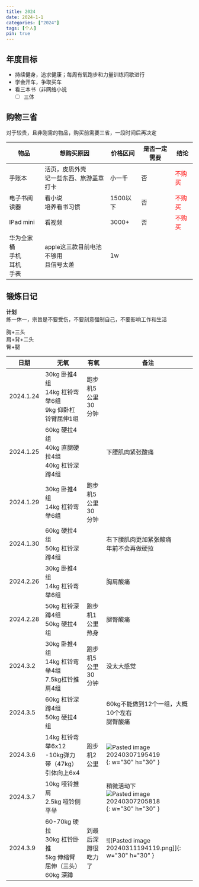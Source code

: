 ```yaml
---
title: 2024
date: 2024-1-1
categories: ["2024"]
tags: [个人]
pin: true
---
```

## 年度目标
- 持续健身，追求健康；每周有氧跑步和力量训练间歇进行
- 学会开车，争取买车
- 看三本书（非网络小说
	- [ ] 三体

## 购物三省
对于较贵，且非刚需的物品，购买前需要三省，一段时间后再决定

| 物品                      | 想购买原因                     | 价格区间   | 是否一定需要 | 结论                                     |
| ----------------------- | ------------------------- | ------ | ------ | -------------------------------------- |
| 手账本                     | 活页，皮质外壳  <br>记一些东西、旅游盖章打卡 | 小一千    | 否      | <span style="color:red">不购买</span><br> |
| 电子书阅读器                  | 看小说<br>培养看书习惯             | 1500以下 | 否      | <span style="color:red">不购买</span>     |
| IPad mini               | 看视频                       | 3000+  | 否      | <span style="color:red">不购买</span>     |
| 华为全家桶<br>手机<br>耳机<br>手表 | apple这三款目前电池不够用<br>且信号太差  | 1w     |        |                                        |

## 锻炼日记
**计划**  
练一休一，宗旨是不要受伤，不要刻意强制自己，不要影响工作和生活

胸+三头  
肩+背+二头  
臀+腿

| 日期        | 无氧                                                  | 有氧         | 备注                                                                                                            |
| --------- | --------------------------------------------------- | ---------- | ------------------------------------------------------------------------------------------------------------- |
| 2024.1.24 | 30kg 卧推4组<br>14kg 杠铃弯举6组<br>9kg  仰卧杠铃臂屈伸1组          | 跑步机5公里30分钟 |                                                                                                               |
| 2024.1.25 | 60kg 硬拉4组<br>40kg 直腿硬拉4组<br>40kg 杠铃深蹲4组             |            | 下腰肌肉紧张酸痛                                                                                                      |
| 2024.1.29 | 30kg 卧推4组<br>14kg 杠铃弯举6组                            | 跑步机5公里30分钟 |                                                                                                               |
| 2024.1.30 | 60kg 硬拉4组<br>50kg 杠铃深蹲4组                            |            | 右下腰肌肉更加紧张酸痛<br>年前不会再做硬拉                                                                                       |
| 2024.2.26 | 30kg 卧推4组<br>14kg 杠铃弯举6组                            |            | 胸肩酸痛                                                                                                          |
| 2024.2.28 | 50kg 杠铃深蹲4组<br>50kg 硬拉4组                            | 跑步机1公里热身   | 腿臀酸痛                                                                                                          |
| 2024.3.2  | 30kg 卧推4组<br>14kg 杠铃弯举4组<br>7.5kg杠铃推肩4组             | 跑步机5公里30分钟 | 没太大感觉                                                                                                         |
| 2024.3.5  | 60kg 杠铃深蹲4组<br>50kg 硬拉4组                            |            | 60kg不能做到12个一组，大概10个左右<br>腿臀酸痛                                                                                 |
| 2024.3.6  | 14kg 杠铃弯举6x12<br>-10kg弹力带（47kg） 引体向上6x4             | 跑步机2公里     | ![Pasted image 20240307195419](https://s2.loli.net/2024/03/07/wE1SGjbUhPimpus.jpg){: w="30" h="30" }          |
| 2024.3.7  | 10kg 哑铃推肩<br>2.5kg 哑铃侧平举                            |            | 稍微活动下<br>![Pasted image 20240307205818](https://s2.loli.net/2024/03/07/k4nMf6XsD7ejItA.jpg){: w="30" h="30" } |
| 2024.3.9  | 60-70kg 硬拉<br>30kg 杠铃卧推<br>5kg 伸缩臂屈伸（三头）<br>60kg 深蹲 | 到最后深蹲很吃力了  | ![[Pasted image 20240311194119.png]]{: w="30" h="30" }                                                        |


